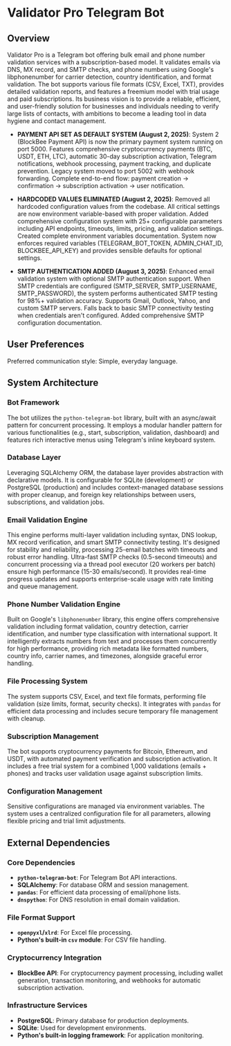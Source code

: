 # Validator Pro Telegram Bot

## Overview
Validator Pro is a Telegram bot offering bulk email and phone number validation services with a subscription-based model. It validates emails via DNS, MX record, and SMTP checks, and phone numbers using Google's libphonenumber for carrier detection, country identification, and format validation. The bot supports various file formats (CSV, Excel, TXT), provides detailed validation reports, and features a freemium model with trial usage and paid subscriptions. Its business vision is to provide a reliable, efficient, and user-friendly solution for businesses and individuals needing to verify large lists of contacts, with ambitions to become a leading tool in data hygiene and contact management.

- **PAYMENT API SET AS DEFAULT SYSTEM (August 2, 2025)**: System 2 (BlockBee Payment API) is now the primary payment system running on port 5000. Features comprehensive cryptocurrency payments (BTC, USDT, ETH, LTC), automatic 30-day subscription activation, Telegram notifications, webhook processing, payment tracking, and duplicate prevention. Legacy system moved to port 5002 with webhook forwarding. Complete end-to-end flow: payment creation → confirmation → subscription activation → user notification.

- **HARDCODED VALUES ELIMINATED (August 2, 2025)**: Removed all hardcoded configuration values from the codebase. All critical settings are now environment variable-based with proper validation. Added comprehensive configuration system with 25+ configurable parameters including API endpoints, timeouts, limits, pricing, and validation settings. Created complete environment variables documentation. System now enforces required variables (TELEGRAM_BOT_TOKEN, ADMIN_CHAT_ID, BLOCKBEE_API_KEY) and provides sensible defaults for optional settings.

- **SMTP AUTHENTICATION ADDED (August 3, 2025)**: Enhanced email validation system with optional SMTP authentication support. When SMTP credentials are configured (SMTP_SERVER, SMTP_USERNAME, SMTP_PASSWORD), the system performs authenticated SMTP testing for 98%+ validation accuracy. Supports Gmail, Outlook, Yahoo, and custom SMTP servers. Falls back to basic SMTP connectivity testing when credentials aren't configured. Added comprehensive SMTP configuration documentation.

## User Preferences
Preferred communication style: Simple, everyday language.

## System Architecture

### Bot Framework
The bot utilizes the `python-telegram-bot` library, built with an async/await pattern for concurrent processing. It employs a modular handler pattern for various functionalities (e.g., start, subscription, validation, dashboard) and features rich interactive menus using Telegram's inline keyboard system.

### Database Layer
Leveraging SQLAlchemy ORM, the database layer provides abstraction with declarative models. It is configurable for SQLite (development) or PostgreSQL (production) and includes context-managed database sessions with proper cleanup, and foreign key relationships between users, subscriptions, and validation jobs.

### Email Validation Engine
This engine performs multi-layer validation including syntax, DNS lookup, MX record verification, and smart SMTP connectivity testing. It's designed for stability and reliability, processing 25-email batches with timeouts and robust error handling. Ultra-fast SMTP checks (0.5-second timeouts) and concurrent processing via a thread pool executor (20 workers per batch) ensure high performance (15-30 emails/second). It provides real-time progress updates and supports enterprise-scale usage with rate limiting and queue management.

### Phone Number Validation Engine
Built on Google's `libphonenumber` library, this engine offers comprehensive validation including format validation, country detection, carrier identification, and number type classification with international support. It intelligently extracts numbers from text and processes them concurrently for high performance, providing rich metadata like formatted numbers, country info, carrier names, and timezones, alongside graceful error handling.

### File Processing System
The system supports CSV, Excel, and text file formats, performing file validation (size limits, format, security checks). It integrates with `pandas` for efficient data processing and includes secure temporary file management with cleanup.

### Subscription Management
The bot supports cryptocurrency payments for Bitcoin, Ethereum, and USDT, with automated payment verification and subscription activation. It includes a free trial system for a combined 1,000 validations (emails + phones) and tracks user validation usage against subscription limits.

### Configuration Management
Sensitive configurations are managed via environment variables. The system uses a centralized configuration file for all parameters, allowing flexible pricing and trial limit adjustments.

## External Dependencies

### Core Dependencies
- **`python-telegram-bot`**: For Telegram Bot API interactions.
- **SQLAlchemy**: For database ORM and session management.
- **`pandas`**: For efficient data processing of email/phone lists.
- **`dnspython`**: For DNS resolution in email domain validation.

### File Format Support
- **`openpyxl`/`xlrd`**: For Excel file processing.
- **Python's built-in `csv` module**: For CSV file handling.

### Cryptocurrency Integration
- **BlockBee API**: For cryptocurrency payment processing, including wallet generation, transaction monitoring, and webhooks for automatic subscription activation.

### Infrastructure Services
- **PostgreSQL**: Primary database for production deployments.
- **SQLite**: Used for development environments.
- **Python's built-in logging framework**: For application monitoring.